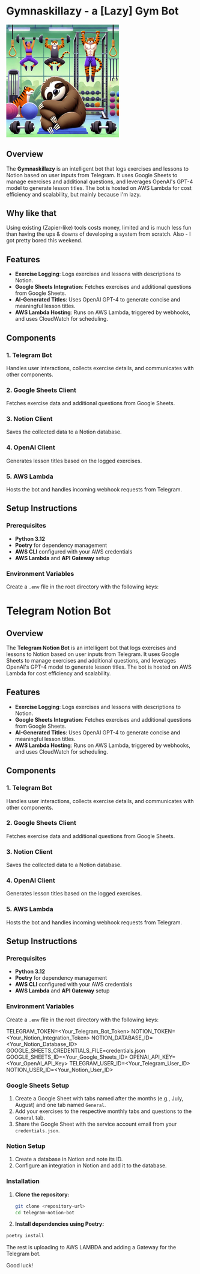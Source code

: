 # Gymnaskillazy - a [Lazy] Gym Bot
<img src="logo.png" alt="Logo" width="300"/>


## Overview
The **Gymnaskillazy** is an intelligent bot that logs exercises and lessons to Notion based on user inputs from Telegram. It uses Google Sheets to manage exercises and additional questions, and leverages OpenAI's GPT-4 model to generate lesson titles. The bot is hosted on AWS Lambda for cost efficiency and scalability, but mainly because I'm lazy.

## Why like that
Using existing (Zapier-like) tools costs money, limited and is much less fun than having the ups & downs of developing a system from scratch.
Also - I got pretty bored this weekend.

## Features
- **Exercise Logging**: Logs exercises and lessons with descriptions to Notion.
- **Google Sheets Integration**: Fetches exercises and additional questions from Google Sheets.
- **AI-Generated Titles**: Uses OpenAI GPT-4 to generate concise and meaningful lesson titles.
- **AWS Lambda Hosting**: Runs on AWS Lambda, triggered by webhooks, and uses CloudWatch for scheduling.

## Components

### 1. Telegram Bot

Handles user interactions, collects exercise details, and communicates with other components.

### 2. Google Sheets Client

Fetches exercise data and additional questions from Google Sheets.

### 3. Notion Client

Saves the collected data to a Notion database.

### 4. OpenAI Client

Generates lesson titles based on the logged exercises.

### 5. AWS Lambda

Hosts the bot and handles incoming webhook requests from Telegram.

## Setup Instructions

### Prerequisites

- **Python 3.12**
- **Poetry** for dependency management
- **AWS CLI** configured with your AWS credentials
- **AWS Lambda** and **API Gateway** setup

### Environment Variables

Create a `.env` file in the root directory with the following keys:

# Telegram Notion Bot

## Overview

The **Telegram Notion Bot** is an intelligent bot that logs exercises and lessons to Notion based on user inputs from Telegram. It uses Google Sheets to manage exercises and additional questions, and leverages OpenAI's GPT-4 model to generate lesson titles. The bot is hosted on AWS Lambda for cost efficiency and scalability.

## Features

- **Exercise Logging**: Logs exercises and lessons with descriptions to Notion.
- **Google Sheets Integration**: Fetches exercises and additional questions from Google Sheets.
- **AI-Generated Titles**: Uses OpenAI GPT-4 to generate concise and meaningful lesson titles.
- **AWS Lambda Hosting**: Runs on AWS Lambda, triggered by webhooks, and uses CloudWatch for scheduling.

## Components

### 1. Telegram Bot

Handles user interactions, collects exercise details, and communicates with other components.

### 2. Google Sheets Client

Fetches exercise data and additional questions from Google Sheets.

### 3. Notion Client

Saves the collected data to a Notion database.

### 4. OpenAI Client

Generates lesson titles based on the logged exercises.

### 5. AWS Lambda

Hosts the bot and handles incoming webhook requests from Telegram.

## Setup Instructions

### Prerequisites

- **Python 3.12**
- **Poetry** for dependency management
- **AWS CLI** configured with your AWS credentials
- **AWS Lambda** and **API Gateway** setup

### Environment Variables

Create a `.env` file in the root directory with the following keys:

TELEGRAM_TOKEN=<Your_Telegram_Bot_Token>
NOTION_TOKEN=<Your_Notion_Integration_Token>
NOTION_DATABASE_ID=<Your_Notion_Database_ID>
GOOGLE_SHEETS_CREDENTIALS_FILE=credentials.json
GOOGLE_SHEETS_ID=<Your_Google_Sheets_ID>
OPENAI_API_KEY=<Your_OpenAI_API_Key>
TELEGRAM_USER_ID=<Your_Telegram_User_ID>
NOTION_USER_ID=<Your_Notion_User_ID>


### Google Sheets Setup

1. Create a Google Sheet with tabs named after the months (e.g., July, August) and one tab named `General`.
2. Add your exercises to the respective monthly tabs and questions to the `General` tab.
3. Share the Google Sheet with the service account email from your `credentials.json`.

### Notion Setup

1. Create a database in Notion and note its ID.
2. Configure an integration in Notion and add it to the database.

### Installation

1. **Clone the repository:**
   ```sh
   git clone <repository-url>
   cd telegram-notion-bot
    ```

2. **Install dependencies using Poetry:**
```sh 
poetry install 

```

The rest is uploading to AWS LAMBDA and adding a Gateway for the Telegram bot.

Good luck!